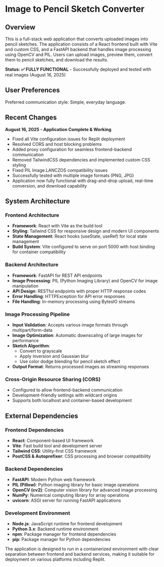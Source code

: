# Image to Pencil Sketch Converter

## Overview

This is a full-stack web application that converts uploaded images into pencil sketches. The application consists of a React frontend built with Vite and custom CSS, and a FastAPI backend that handles image processing using OpenCV and PIL. Users can upload images, preview them, convert them to pencil sketches, and download the results.

**Status: ✅ FULLY FUNCTIONAL** - Successfully deployed and tested with real images (August 16, 2025)

## User Preferences

Preferred communication style: Simple, everyday language.

## Recent Changes

**August 16, 2025 - Application Complete & Working**
- Fixed all Vite configuration issues for Replit deployment
- Resolved CORS and host blocking problems  
- Added proxy configuration for seamless frontend-backend communication
- Removed TailwindCSS dependencies and implemented custom CSS styling
- Fixed PIL Image.LANCZOS compatibility issues
- Successfully tested with multiple image formats (PNG, JPG)
- Application now fully functional with drag-and-drop upload, real-time conversion, and download capability

## System Architecture

### Frontend Architecture
- **Framework**: React with Vite as the build tool
- **Styling**: Tailwind CSS for responsive design and modern UI components
- **State Management**: React hooks (useState, useRef) for local state management
- **Build System**: Vite configured to serve on port 5000 with host binding for container compatibility

### Backend Architecture
- **Framework**: FastAPI for REST API endpoints
- **Image Processing**: PIL (Python Imaging Library) and OpenCV for image manipulation
- **API Design**: RESTful endpoints with proper HTTP response codes
- **Error Handling**: HTTPException for API error responses
- **File Handling**: In-memory processing using BytesIO streams

### Image Processing Pipeline
- **Input Validation**: Accepts various image formats through multipart/form-data
- **Image Optimization**: Automatic downscaling of large images for performance
- **Sketch Algorithm**: 
  - Convert to grayscale
  - Apply inversion and Gaussian blur
  - Use color dodge blending for pencil sketch effect
- **Output Format**: Returns processed images as streaming responses

### Cross-Origin Resource Sharing (CORS)
- Configured to allow frontend-backend communication
- Development-friendly settings with wildcard origins
- Supports both localhost and container-based development

## External Dependencies

### Frontend Dependencies
- **React**: Component-based UI framework
- **Vite**: Fast build tool and development server
- **Tailwind CSS**: Utility-first CSS framework
- **PostCSS & Autoprefixer**: CSS processing and browser compatibility

### Backend Dependencies
- **FastAPI**: Modern Python web framework
- **PIL (Pillow)**: Python imaging library for basic image operations
- **OpenCV (cv2)**: Computer vision library for advanced image processing
- **NumPy**: Numerical computing library for array operations
- **uvicorn**: ASGI server for running FastAPI applications

### Development Environment
- **Node.js**: JavaScript runtime for frontend development
- **Python 3.x**: Backend runtime environment
- **npm**: Package manager for frontend dependencies
- **pip**: Package manager for Python dependencies

The application is designed to run in a containerized environment with clear separation between frontend and backend services, making it suitable for deployment on various platforms including Replit.